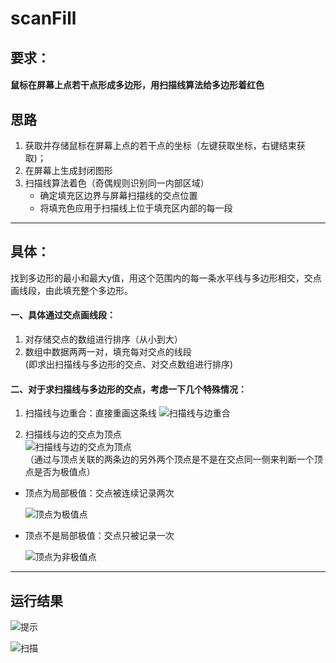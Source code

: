# scanFill

## 要求：
#### 鼠标在屏幕上点若干点形成多边形，用扫描线算法给多边形着红色


## 思路  
1. 获取并存储鼠标在屏幕上点的若干点的坐标（左键获取坐标，右键结束获取)；
2. 在屏幕上生成封闭图形
3. 扫描线算法着色（奇偶规则识别同一内部区域）
   * 确定填充区边界与屏幕扫描线的交点位置
   * 将填充色应用于扫描线上位于填充区内部的每一段

---

## 具体： 

找到多边形的最小和最大y值，用这个范围内的每一条水平线与多边形相交，交点画线段，由此填充整个多边形。  

#### 一、具体通过交点画线段：  
   1. 对存储交点的数组进行排序（从小到大）
   2. 数组中数据两两一对，填充每对交点的线段  
   (即求出扫描线与多边形的交点、对交点数组进行排序)
   
#### 二、对于求扫描线与多边形的交点，考虑一下几个特殊情况：
   1. 扫描线与边重合：直接重画这条线
   ![扫描线与边重合](https://github.com/yingliC/Images/blob/master/sanFill_images/扫描线与边重合.jpeg)
   
   2. 扫描线与边的交点为顶点   
   ![扫描线与边的交点为顶点](https://github.com/yingliC/Images/blob/master/sanFill_images/扫描线与边的交点为顶点.jpeg)  
   （通过与顶点关联的两条边的另外两个顶点是不是在交点同一侧来判断一个顶点是否为极值点）  
* 顶点为局部极值：交点被连续记录两次  

    ![顶点为极值点](https://github.com/yingliC/Images/blob/master/sanFill_images/顶点为极值点.jpeg)
* 顶点不是局部极值：交点只被记录一次

    ![顶点为非极值点](https://github.com/yingliC/Images/blob/master/sanFill_images/顶点为非极值点.jpeg)
     
 ---
 ## 运行结果

 ![提示](https://github.com/yingliC/Images/blob/master/sanFill_images/结果提示.png)
 
 ![扫描](https://github.com/yingliC/Images/blob/master/sanFill_images/结果扫描.png)
 